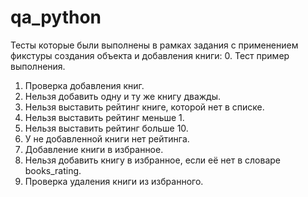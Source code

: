 # qa_python

Тесты которые были выполнены в рамках задания с применением фикстуры создания объекта и добавления книги:
0. Тест пример выполнения.
1. Проверка добавления книг.
2. Нельзя добавить одну и ту же книгу дважды.
3. Нельзя выставить рейтинг книге, которой нет в списке. 
4. Нельзя выставить рейтинг меньше 1.
5. Нельзя выставить рейтинг больше 10.
6. У не добавленной книги нет рейтинга.
7. Добавление книги в избранное.
8. Нельзя добавить книгу в избранное, если её нет в словаре books_rating.
9. Проверка удаления книги из избранного.